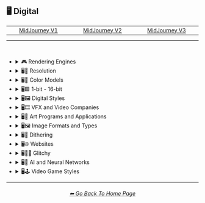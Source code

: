 <h2>🖥 Digital</h2>

<div align="center">

<table>
	<tr align="center" valign="middle">
		<td width=256>
			<a href="https://github.com/willwulfken/MidJourney-Styles-and-Keywords-Reference-Light/blob/text-gui/Pages/MJ_V1/Style_Pages/Sphere/Digital.md">MidJourney V1</a>
		</td>
		<td width=256>
			<a href="https://github.com/willwulfken/MidJourney-Styles-and-Keywords-Reference-Light/blob/text-gui/Pages/MJ_V2/Style_Pages/Sphere/Digital.md">MidJourney V2</a>
		</td>
		<td width=256>
			<a href="https://github.com/willwulfken/MidJourney-Styles-and-Keywords-Reference-Light/blob/text-gui/Pages/MJ_V3/Style_Pages/Sphere/Digital.md">MidJourney V3</a>
		</td>
	</tr>
</table>

</div>

<hr>
<br>


- <details><summary>🎮 Rendering Engines</summary><p><div align="center">

	| Octane | Cinema4D | C4D |
	| :-: | :-: | :-: |
	| <img src="https://github.com/willwulfken/MidJourney-Styles-and-Keywords-Reference-Light/blob/text-gui/Images/MJ_V1/Midjourney_Styles_(sphere)/sphere_Octane.webp?raw=true" width="256" /> | <img src="https://github.com/willwulfken/MidJourney-Styles-and-Keywords-Reference-Light/blob/text-gui/Images/MJ_V1/Midjourney_Styles_(sphere)/sphere_Cinema4D.webp?raw=true" width="256" /> | <img src="https://github.com/willwulfken/MidJourney-Styles-and-Keywords-Reference-Light/blob/text-gui/Images/MJ_V1/Midjourney_Styles_(sphere)/sphere_C4D.webp?raw=true" width="256" /> |
	
	<br>
	
	| Unreal Engine | Unity Engine |
	| :-: | :-: |
	| <img src="https://github.com/willwulfken/MidJourney-Styles-and-Keywords-Reference-Light/blob/text-gui/Images/MJ_V1/Midjourney_Styles_(sphere)/sphere_Unreal_Engine.webp?raw=true" width="256" /> | <img src="https://github.com/willwulfken/MidJourney-Styles-and-Keywords-Reference-Light/blob/text-gui/Images/MJ_V1/Midjourney_Styles_(sphere)/sphere_Unity_Engine.webp?raw=true" width="256" /> |
	
	<br>
	
	| Rendered in Houdini | Houdini-Render |
	| :-: | :-: |
	| <img src="https://github.com/willwulfken/MidJourney-Styles-and-Keywords-Reference-Light/blob/text-gui/Images/MJ_V1/Midjourney_Styles_(sphere)/sphere_Rendered_in_Houdini.webp?raw=true" width="256" /> | <img src="https://github.com/willwulfken/MidJourney-Styles-and-Keywords-Reference-Light/blob/text-gui/Images/MJ_V1/Midjourney_Styles_(sphere)/sphere_Houdini-Render.webp?raw=true" width="256" /> |

  </div></p></details>


- <details><summary>🖥📐 Resolution</summary><p><div align="center">

	| 4k | 8k |
	| :-: | :-: |
	| <img src="https://github.com/willwulfken/MidJourney-Styles-and-Keywords-Reference-Light/blob/text-gui/Images/MJ_V1/Midjourney_Styles_(sphere)/sphere_4k.webp?raw=true" width="256" /> | <img src="https://github.com/willwulfken/MidJourney-Styles-and-Keywords-Reference-Light/blob/text-gui/Images/MJ_V1/Midjourney_Styles_(sphere)/sphere_8k.webp?raw=true" width="256" /> |
	
	<br>
	
	| HD |
	| :-: |
	| <img src="https://github.com/willwulfken/MidJourney-Styles-and-Keywords-Reference-Light/blob/text-gui/Images/MJ_V1/Midjourney_Styles_(sphere)/sphere_HD.webp?raw=true" width="256" /> |

  </div></p></details>


- <details><summary>🖥🎨 Color Models</summary><p><div align="center">

	| RGB | CMYK |
	| :-: | :-: |
	| <img src="https://github.com/willwulfken/MidJourney-Styles-and-Keywords-Reference-Light/blob/text-gui/Images/MJ_V1/Midjourney_Styles_(sphere)/sphere_RGB.webp?raw=true" width="256" /> | <img src="https://github.com/willwulfken/MidJourney-Styles-and-Keywords-Reference-Light/blob/text-gui/Images/MJ_V1/Midjourney_Styles_(sphere)/sphere_CMYK.webp?raw=true" width="256" /> |
	
	<br>
	
	| Adobe RGB | ProPhoto RGB |
	| :-: | :-: |
	| <img src="https://github.com/willwulfken/MidJourney-Styles-and-Keywords-Reference-Light/blob/text-gui/Images/MJ_V1/Midjourney_Styles_(sphere)/sphere_Adobe_RGB.webp?raw=true" width="256" /> | <img src="https://github.com/willwulfken/MidJourney-Styles-and-Keywords-Reference-Light/blob/text-gui/Images/MJ_V1/Midjourney_Styles_(sphere)/sphere_ProPhoto_RGB.webp?raw=true" width="256" /> |

  </div></p></details>


- <details><summary>🖥🟩 1-bit - 16-bit</summary><p><div align="center">

	| 1-bit | 2-bit |
	| :-: | :-: |
	| <img src="https://github.com/willwulfken/MidJourney-Styles-and-Keywords-Reference-Light/blob/text-gui/Images/MJ_V1/Midjourney_Styles_(sphere)/sphere_1-bit.webp?raw=true" width="256" /> | <img src="https://github.com/willwulfken/MidJourney-Styles-and-Keywords-Reference-Light/blob/text-gui/Images/MJ_V1/Midjourney_Styles_(sphere)/sphere_2-bit.webp?raw=true" width="256" /> |
	
	<br>
	
	| 8-bit |
	| :-: |
	| <img src="https://github.com/willwulfken/MidJourney-Styles-and-Keywords-Reference-Light/blob/text-gui/Images/MJ_V1/Midjourney_Styles_(sphere)/sphere_8-bit.webp?raw=true" width="256" /> |
	
	<br>
	
	| 16-bit |
	| :-: |
	| <img src="https://github.com/willwulfken/MidJourney-Styles-and-Keywords-Reference-Light/blob/text-gui/Images/MJ_V1/Midjourney_Styles_(sphere)/sphere_16-bit.webp?raw=true" width="256" /> |

  </div></p></details>


- <details><summary>🖥🖼 Digital Styles</summary><p><div align="center">

    | Virtualcore | Technocore |
    | :-: | :-: |
    | <img src="https://github.com/willwulfken/MidJourney-Styles-and-Keywords-Reference-Light/blob/text-gui/Images/MJ_V1/Midjourney_Styles_(sphere)/sphere_Virtualcore.webp?raw=true" width="256" /> | <img src="https://github.com/willwulfken/MidJourney-Styles-and-Keywords-Reference-Light/blob/text-gui/Images/MJ_V1/Midjourney_Styles_(sphere)/sphere_Technocore.webp?raw=true" width="256" /> |

    <br>

    | Cyberdelic |
    | :-: |
    | <img src="https://github.com/willwulfken/MidJourney-Styles-and-Keywords-Reference-Light/blob/text-gui/Images/MJ_V1/Midjourney_Styles_(sphere)/sphere_Cyberdelic.webp?raw=true" width="256" /> |

    <br>

    | Analogpunk | Digitalpunk |
    | :-: | :-: |
    | <img src="https://github.com/willwulfken/MidJourney-Styles-and-Keywords-Reference-Light/blob/text-gui/Images/MJ_V1/Midjourney_Styles_(sphere)/sphere_Analogpunk.webp?raw=true" width="256" /> | <img src="https://github.com/willwulfken/MidJourney-Styles-and-Keywords-Reference-Light/blob/text-gui/Images/MJ_V1/Midjourney_Styles_(sphere)/sphere_Digitalpunk.webp?raw=true" width="256" /> |

    <br>

    | Emulated |
    | :-: |
    | <img src="https://github.com/willwulfken/MidJourney-Styles-and-Keywords-Reference-Light/blob/text-gui/Images/MJ_V1/Midjourney_Styles_(sphere)/sphere_Emulated.webp?raw=true" width="256" /> |

  </div></p></details>
 


- <details><summary>🖥🎞 VFX and Video Companies</summary><p><div align="center">

	| Disney | Pixar | Dreamworks |
    | :-: | :-: | :-: |
    | <img src="https://github.com/willwulfken/MidJourney-Styles-and-Keywords-Reference-Light/blob/text-gui/Images/MJ_V1/Midjourney_Styles_(sphere)/sphere_Disney.webp?raw=true" width="256" /> | <img src="https://github.com/willwulfken/MidJourney-Styles-and-Keywords-Reference-Light/blob/text-gui/Images/MJ_V1/Midjourney_Styles_(sphere)/sphere_Pixar.webp?raw=true" width="256" /> | <img src="https://github.com/willwulfken/MidJourney-Styles-and-Keywords-Reference-Light/blob/text-gui/Images/MJ_V1/Midjourney_Styles_(sphere)/sphere_Dreamworks.webp?raw=true" width="256" /> |

  </div></p></details>



- <details><summary>🖥🎨 Art Programs and Applications</summary><p><div align="center">

	| Microsoft Paint | MSPaint | Drawn in Kid Pix |
	| :-: | :-: | :-: |
	| <img src="https://github.com/willwulfken/MidJourney-Styles-and-Keywords-Reference-Light/blob/text-gui/Images/MJ_V1/Midjourney_Styles_(sphere)/sphere_Microsoft_Paint.webp?raw=true" width="256" /> | <img src="https://github.com/willwulfken/MidJourney-Styles-and-Keywords-Reference-Light/blob/text-gui/Images/MJ_V1/Midjourney_Styles_(sphere)/sphere_MSPaint.webp?raw=true" width="256" /> | <img src="https://github.com/willwulfken/MidJourney-Styles-and-Keywords-Reference-Light/blob/text-gui/Images/MJ_V1/Midjourney_Styles_(sphere)/sphere_Drawn_in_Kid_Pix.webp?raw=true" width="256" /> |
	
	<br>
	
	| Photoshop |
	| :-: |
	| <img src="https://github.com/willwulfken/MidJourney-Styles-and-Keywords-Reference-Light/blob/text-gui/Images/MJ_V1/Midjourney_Styles_(sphere)/sphere_Photoshop.webp?raw=true" width="256" /> |

  </div></p></details>



- <details><summary>🖥🖼 Image Formats and Types</summary><p><div align="center">
	
	| 3D Model | 3D Render | Precision Rendering |
	| :-: | :-: | :-: |
	| <img src="https://github.com/willwulfken/MidJourney-Styles-and-Keywords-Reference-Light/blob/text-gui/Images/MJ_V1/Midjourney_Styles_(sphere)/sphere_3D_Model.webp?raw=true" width="256" /> | <img src="https://github.com/willwulfken/MidJourney-Styles-and-Keywords-Reference-Light/blob/text-gui/Images/MJ_V1/Midjourney_Styles_(sphere)/sphere_3D_Render.webp?raw=true" width="256" /> | <img src="https://github.com/willwulfken/MidJourney-Styles-and-Keywords-Reference-Light/blob/text-gui/Images/MJ_V1/Midjourney_Styles_(sphere)/sphere_Precision_Rendering.webp?raw=true" width="256" /> |
	
	<br>
	
	| Lowpoly | Low Poly |
	| :-: | :-: |
	| <img src="https://github.com/willwulfken/MidJourney-Styles-and-Keywords-Reference-Light/blob/text-gui/Images/MJ_V1/Midjourney_Styles_(sphere)/sphere_Lowpoly.webp?raw=true" width="256" /> | <img src="https://github.com/willwulfken/MidJourney-Styles-and-Keywords-Reference-Light/blob/text-gui/Images/MJ_V1/Midjourney_Styles_(sphere)/sphere_Low_Poly.webp?raw=true" width="256" /> |
	
	<br>
	
	| Pixel Art | Voxel Art |
	| :-: | :-: |
	| <img src="https://github.com/willwulfken/MidJourney-Styles-and-Keywords-Reference-Light/blob/text-gui/Images/MJ_V1/Midjourney_Styles_(sphere)/sphere_Pixel_Art.webp?raw=true" width="256" /> | <img src="https://github.com/willwulfken/MidJourney-Styles-and-Keywords-Reference-Light/blob/text-gui/Images/MJ_V1/Midjourney_Styles_(sphere)/sphere_Voxel_Art.webp?raw=true" width="256" /> | 
	
	<br>

	| Algorithmic Art |
	| :-: |
	| <img src="https://github.com/willwulfken/MidJourney-Styles-and-Keywords-Reference-Light/blob/text-gui/Images/MJ_V1/Midjourney_Styles_(sphere)/sphere_Algorithmic_Art.webp?raw=true" width="256" /> |

  </div></p></details>



- <details><summary>🖥🏁 Dithering</summary><p><div align="center">

	| Dithering |
	| :-: |
	| <img src="https://github.com/willwulfken/MidJourney-Styles-and-Keywords-Reference-Light/blob/text-gui/Images/MJ_V1/Midjourney_Styles_(sphere)/sphere_Dithering.webp?raw=true" width="256" /> |
	
	<br>

	| Floyd–Steinberg Dithering | Bayer-Matrix Dithering |
	| :-: | :-: |
	| <img src="https://github.com/willwulfken/MidJourney-Styles-and-Keywords-Reference-Light/blob/text-gui/Images/MJ_V1/Midjourney_Styles_(sphere)/sphere_FloydSteinberg_Dithering.webp?raw=true" width="256" /> | <img src="https://github.com/willwulfken/MidJourney-Styles-and-Keywords-Reference-Light/blob/text-gui/Images/MJ_V1/Midjourney_Styles_(sphere)/sphere_Bayer-Matrix_Dithering.webp?raw=true" width="256" /> |

	<br>

	| Gradient-Based Error-Diffusion Dithering |
	| :-: |
	| <img src="https://github.com/willwulfken/MidJourney-Styles-and-Keywords-Reference-Light/blob/text-gui/Images/MJ_V1/Midjourney_Styles_(sphere)/sphere_Gradient-Based_Error-Diffusion_Dithering.webp?raw=true" width="256" /> |

  </div></p></details>



- <details><summary>🖥🌐 Websites</summary><p><div align="center">

	| Geocities |
	| :-: |
	| <img src="https://github.com/willwulfken/MidJourney-Styles-and-Keywords-Reference-Light/blob/text-gui/Images/MJ_V1/Midjourney_Styles_(sphere)/sphere_Geocities.webp?raw=true" width="256" /> |
	
	<br>

	| Artstation | Trending on Artstation |
	| :-: | :-: |
	| <img src="https://github.com/willwulfken/MidJourney-Styles-and-Keywords-Reference-Light/blob/text-gui/Images/MJ_V1/Midjourney_Styles_(sphere)/sphere_Artstation.webp?raw=true" width="256" /> | <img src="https://github.com/willwulfken/MidJourney-Styles-and-Keywords-Reference-Light/blob/text-gui/Images/MJ_V1/Midjourney_Styles_(sphere)/sphere_Trending_on_Artstation.webp?raw=true" width="256" /> |
	
	<br>
	
	| Art on Instagram |
	| :-: |
	| <img src="https://github.com/willwulfken/MidJourney-Styles-and-Keywords-Reference-Light/blob/text-gui/Images/MJ_V1/Midjourney_Styles_(sphere)/sphere_Art_on_Instagram.webp?raw=true" width="256" /> |

  </div></p></details>


- <details><summary>🖥👩‍💻 Glitchy</summary><p><div align="center">

	| Glitchy | Glitching |
	| :-: | :-: |
	| <img src="https://github.com/willwulfken/MidJourney-Styles-and-Keywords-Reference-Light/blob/text-gui/Images/MJ_V1/Midjourney_Styles_(sphere)/sphere_Glitchy.webp?raw=true" width="256" /> | <img src="https://github.com/willwulfken/MidJourney-Styles-and-Keywords-Reference-Light/blob/text-gui/Images/MJ_V1/Midjourney_Styles_(sphere)/sphere_Glitching.webp?raw=true" width="256" /> |
	
	<br>
	
	| Databending |
	| :-: |
	| <img src="https://github.com/willwulfken/MidJourney-Styles-and-Keywords-Reference-Light/blob/text-gui/Images/MJ_V1/Midjourney_Styles_(sphere)/sphere_Databending.webp?raw=true" width="256" /> |

  </div></p></details>


- <details><summary>🖥🧠 AI and Neural Networks</summary><p><div align="center">

	| Neural Style Transfer |
	| :-: |
	| <img src="https://github.com/willwulfken/MidJourney-Styles-and-Keywords-Reference-Light/blob/text-gui/Images/MJ_V1/Midjourney_Styles_(sphere)/sphere_Neural_Style_Transfer.webp?raw=true" width="256" /> |

	| Deep Dream |
	| :-: |
	| <img src="https://github.com/willwulfken/MidJourney-Styles-and-Keywords-Reference-Light/blob/text-gui/Images/MJ_V1/Midjourney_Styles_(sphere)/sphere_Deep_Dream.webp?raw=true" width="256" /> |
	
	<br>

	| Generated by Midjourney | Generated by Dall-e |
    | :-: | :-: |
    | <img src="https://github.com/willwulfken/MidJourney-Styles-and-Keywords-Reference-Light/blob/text-gui/Images/MJ_V1/Midjourney_Styles_(sphere)/sphere_Generated_by_Midjourney.webp?raw=true" width="256" /> | <img src="https://github.com/willwulfken/MidJourney-Styles-and-Keywords-Reference-Light/blob/text-gui/Images/MJ_V1/Midjourney_Styles_(sphere)/sphere_Generated_by_Dall-e.webp?raw=true" width="256" /> |

  </div></p></details>


- <details><summary>🖥🕹 Video Game Styles</summary><p><div align="center">

	| Tetris |
	| :-: |
	| <img src="https://github.com/willwulfken/MidJourney-Styles-and-Keywords-Reference-Light/blob/text-gui/Images/MJ_V1/Midjourney_Styles_(sphere)/sphere_Tetris.webp?raw=true" width="256" /> |

	<br>

	| Minecraft |
	| :-: |
	| <img src="https://github.com/willwulfken/MidJourney-Styles-and-Keywords-Reference-Light/blob/text-gui/Images/MJ_V1/Midjourney_Styles_(sphere)/sphere_Minecraft.webp?raw=true" width="256" /> |

	<br>

	| Terraria |
	| :-: |
	| <img src="https://github.com/willwulfken/MidJourney-Styles-and-Keywords-Reference-Light/blob/text-gui/Images/MJ_V1/Midjourney_Styles_(sphere)/sphere_Terraria.webp?raw=true" width="256" /> |

  </div></p></details>



<hr><!--------------->
<div align="center">
<h6><a href="https://github.com/willwulfken/MidJourney-Styles-and-Keywords-Reference-Light/blob/text-gui/README.md">⬅ Go Back To Home Page</a></h6>
</div>
